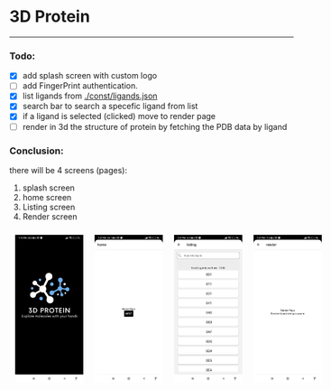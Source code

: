 # 3D Protein
---
### Todo:
- [x] add splash screen with custom logo
- [ ] add FingerPrint authentication.
- [x] list ligands from [./const/ligands.json](./const/ligands.json)
- [x] search bar to search a specefic ligand from list
- [x] if a ligand is selected (clicked) move to render page
- [ ] render in 3d the structure of protein by fetching the PDB data by ligand

### Conclusion:
there will be 4 screens (pages):
1. splash screen
1. home screen
2. Listing screen
3. Render screen 

<div style="display: flex;">
    <img src="./assets/screenshot-splash.jpeg" alt="First Screenshot" style="width: 24%; padding: 10px;">
    <img src="./assets/screenshot-home.jpeg" alt="First Screenshot" style="width: 24%; padding: 10px;">
    <img src="./assets/screenshot-listing.jpeg" alt="First Screenshot" style="width: 24%; padding: 10px;">
    <img src="./assets/screenshot-render.jpeg" alt="First Screenshot" style="width: 24%; padding: 10px;">
</div>